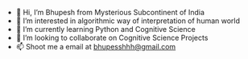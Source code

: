 - 👋 Hi, I’m Bhupesh from Mysterious Subcontinent of India
- 👀 I’m interested in algorithmic way of interpretation of human world
- 🌱 I’m currently learning Python and Cognitive Science
- 💞️ I’m looking to collaborate on Cognitive Science Projects
- 📫 Shoot me a email at bhupesshhh@gmail.com

<!---
bhupesshhh/bhupesshhh is a ✨ special ✨ repository because its `README.md` (this file) appears on your GitHub profile.
You can click the Preview link to take a look at your changes.
--->
